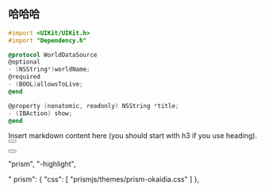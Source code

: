 ## 哈哈哈

```objectivec
#import <UIKit/UIKit.h>
#import "Dependency.h"

@protocol WorldDataSource
@optional
- (NSString*)worldName;
@required
- (BOOL)allowsToLive;
@end

@property (nonatomic, readonly) NSString *title;
- (IBAction) show;
@end

```

<!--sec data-title="Introduction" data-id="section0" data-show=true ces-->

Insert markdown content here (you should start with h3 if you use heading).
<button class="section" target="section1" show="Show next section" hide="Hide next section"></button>
<!--endsec-->


<button class="section" target="section1" show="Show next section" hide="Hide next section"></button>

"prism",
"-highlight",

"
prism": {
"css": [
"prismjs/themes/prism-okaidia.css"
]
},